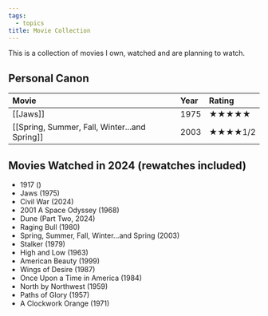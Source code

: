 ```yaml
---
tags:
  - topics
title: Movie Collection
---
```

This is a collection of movies I own, watched and are planning to watch.

## Personal Canon



| Movie                                         | Year | Rating  |
| :--------------------------------------------- | :---- | :------- |
| [[Jaws]]                                      | 1975 | ★★★★★   |
| [[Spring, Summer, Fall, Winter...and Spring]] | 2003 | ★★★★1/2 |





## Movies Watched in 2024 (rewatches included)

- 1917 ()
- Jaws (1975)
- Civil War (2024)
- 2001 A Space Odyssey (1968)
- Dune (Part Two, 2024)
- Raging Bull (1980)
- Spring, Summer, Fall, Winter...and Spring (2003)
- Stalker (1979)
- High and Low (1963)
- American Beauty (1999)
- Wings of Desire (1987)
- Once Upon a Time in America (1984)
- North by Northwest (1959)
- Paths of Glory (1957)
- A Clockwork Orange (1971)